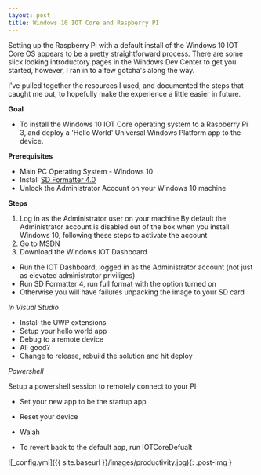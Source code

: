 ```yaml
---
layout: post
title: Windows 10 IOT Core and Raspberry PI
---
```


Setting up the Raspberry Pi with a default install of the Windows 10 IOT Core OS appears to be a pretty straightforward process. There are some slick looking introductory pages in the Windows Dev Center
to get you started, however, I ran in to a few gotcha's along the way. 

I've pulled together the resources I used, and documented the steps that caught me out, to hopefully make the experience a little easier in future. 

**Goal**

* To install the Windows 10 IOT Core operating system to a Raspberry Pi 3, and deploy a 'Hello World' Universal Windows Platform app to the device. 


**Prerequisites**

* Main PC Operating System - Windows 10
* Install <a href="https://www.sdcard.org/downloads/formatter_4/eula_windows/" target="_blank">SD Formatter 4.0</a>
* Unlock the Administrator Account on your Windows 10 machine

**Steps**

1. Log in as the Administrator user on your machine
By default the Administrator account is disabled out of the box when you install Windows 10, following these steps to activate the account
2. Go to MSDN
3. Download the Windows IOT Dashboard
* Run the IOT Dashboard, logged in as the Administrator account (not just as elevated administrator priviliges)
* Run SD Formatter 4, run full format with the option turned on
* Otherwise you will have failures unpacking the image to your SD card

*In Visual Studio*

* Install the UWP extensions
* Setup your hello world app
* Debug to a remote device
* All good?
* Change to release, rebuild the solution and hit deploy

*Powershell*

Setup a powershell session to remotely connect to your PI

* Set your new app to be the startup app
* Reset your device
* Walah

* To revert back to the default app, run IOTCoreDefualt


![_config.yml]({{ site.baseurl }}/images/productivity.jpg){: .post-img }





